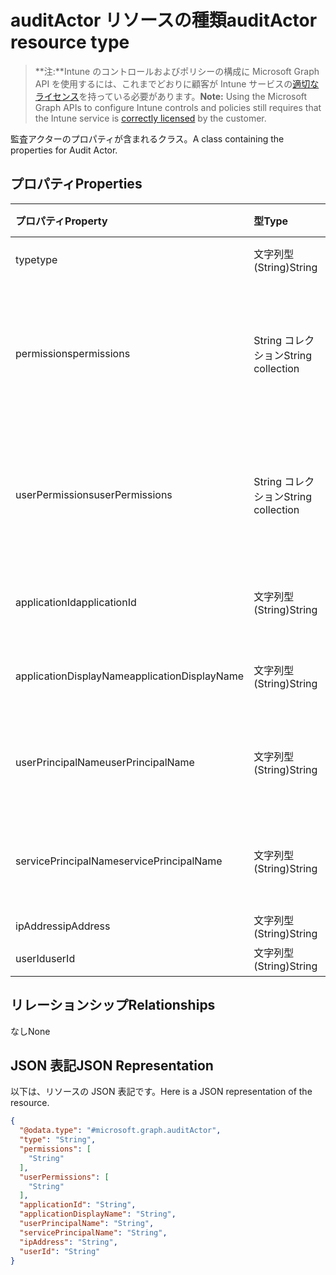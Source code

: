 # <a name="auditactor-resource-type"></a><span data-ttu-id="2c008-101">auditActor リソースの種類</span><span class="sxs-lookup"><span data-stu-id="2c008-101">auditActor resource type</span></span>

> <span data-ttu-id="2c008-102">**注:**Intune のコントロールおよびポリシーの構成に Microsoft Graph API を使用するには、これまでどおりに顧客が Intune サービスの[適切なライセンス](https://go.microsoft.com/fwlink/?linkid=839381)を持っている必要があります。</span><span class="sxs-lookup"><span data-stu-id="2c008-102">**Note:** Using the Microsoft Graph APIs to configure Intune controls and policies still requires that the Intune service is [correctly licensed](https://go.microsoft.com/fwlink/?linkid=839381) by the customer.</span></span>

<span data-ttu-id="2c008-103">監査アクターのプロパティが含まれるクラス。</span><span class="sxs-lookup"><span data-stu-id="2c008-103">A class containing the properties for Audit Actor.</span></span>
## <a name="properties"></a><span data-ttu-id="2c008-104">プロパティ</span><span class="sxs-lookup"><span data-stu-id="2c008-104">Properties</span></span>
|<span data-ttu-id="2c008-105">プロパティ</span><span class="sxs-lookup"><span data-stu-id="2c008-105">Property</span></span>|<span data-ttu-id="2c008-106">型</span><span class="sxs-lookup"><span data-stu-id="2c008-106">Type</span></span>|<span data-ttu-id="2c008-107">説明</span><span class="sxs-lookup"><span data-stu-id="2c008-107">Description</span></span>|
|:---|:---|:---|
|<span data-ttu-id="2c008-108">type</span><span class="sxs-lookup"><span data-stu-id="2c008-108">type</span></span>|<span data-ttu-id="2c008-109">文字列型 (String)</span><span class="sxs-lookup"><span data-stu-id="2c008-109">String</span></span>|<span data-ttu-id="2c008-110">アクターの種類。</span><span class="sxs-lookup"><span data-stu-id="2c008-110">Actor Type.</span></span>|
|<span data-ttu-id="2c008-111">permissions</span><span class="sxs-lookup"><span data-stu-id="2c008-111">permissions</span></span>|<span data-ttu-id="2c008-112">String コレクション</span><span class="sxs-lookup"><span data-stu-id="2c008-112">String collection</span></span>|<span data-ttu-id="2c008-113">監査の実行時におけるユーザーのアクセス許可の一覧。</span><span class="sxs-lookup"><span data-stu-id="2c008-113">List of user permissions when the audit was performed.</span></span>|
|<span data-ttu-id="2c008-114">userPermissions</span><span class="sxs-lookup"><span data-stu-id="2c008-114">userPermissions</span></span>|<span data-ttu-id="2c008-115">String コレクション</span><span class="sxs-lookup"><span data-stu-id="2c008-115">String collection</span></span>|<span data-ttu-id="2c008-116">監査の実行時におけるユーザーのアクセス許可の一覧。</span><span class="sxs-lookup"><span data-stu-id="2c008-116">List of user permissions when the audit was performed.</span></span>|
|<span data-ttu-id="2c008-117">applicationId</span><span class="sxs-lookup"><span data-stu-id="2c008-117">applicationId</span></span>|<span data-ttu-id="2c008-118">文字列型 (String)</span><span class="sxs-lookup"><span data-stu-id="2c008-118">String</span></span>|<span data-ttu-id="2c008-119">AAD アプリケーション ID。</span><span class="sxs-lookup"><span data-stu-id="2c008-119">AAD Application Id.</span></span>|
|<span data-ttu-id="2c008-120">applicationDisplayName</span><span class="sxs-lookup"><span data-stu-id="2c008-120">applicationDisplayName</span></span>|<span data-ttu-id="2c008-121">文字列型 (String)</span><span class="sxs-lookup"><span data-stu-id="2c008-121">String</span></span>|<span data-ttu-id="2c008-122">アプリケーションの名前。</span><span class="sxs-lookup"><span data-stu-id="2c008-122">Name of the Application.</span></span>|
|<span data-ttu-id="2c008-123">userPrincipalName</span><span class="sxs-lookup"><span data-stu-id="2c008-123">userPrincipalName</span></span>|<span data-ttu-id="2c008-124">文字列型 (String)</span><span class="sxs-lookup"><span data-stu-id="2c008-124">String</span></span>|<span data-ttu-id="2c008-125">ユーザー プリンシパル名 (UPN)。</span><span class="sxs-lookup"><span data-stu-id="2c008-125">User principal name (UPN)</span></span>|
|<span data-ttu-id="2c008-126">servicePrincipalName</span><span class="sxs-lookup"><span data-stu-id="2c008-126">servicePrincipalName</span></span>|<span data-ttu-id="2c008-127">文字列型 (String)</span><span class="sxs-lookup"><span data-stu-id="2c008-127">String</span></span>|<span data-ttu-id="2c008-128">サービス プリンシパル名 (SPN)。</span><span class="sxs-lookup"><span data-stu-id="2c008-128">Service Principal Name (SPN).</span></span>|
|<span data-ttu-id="2c008-129">ipAddress</span><span class="sxs-lookup"><span data-stu-id="2c008-129">ipAddress</span></span>|<span data-ttu-id="2c008-130">文字列型 (String)</span><span class="sxs-lookup"><span data-stu-id="2c008-130">String</span></span>|<span data-ttu-id="2c008-131">IPAddress。</span><span class="sxs-lookup"><span data-stu-id="2c008-131">IPAddress.</span></span>|
|<span data-ttu-id="2c008-132">userId</span><span class="sxs-lookup"><span data-stu-id="2c008-132">userId</span></span>|<span data-ttu-id="2c008-133">文字列型 (String)</span><span class="sxs-lookup"><span data-stu-id="2c008-133">String</span></span>|<span data-ttu-id="2c008-134">ユーザー ID。</span><span class="sxs-lookup"><span data-stu-id="2c008-134">User ID</span></span>|

## <a name="relationships"></a><span data-ttu-id="2c008-135">リレーションシップ</span><span class="sxs-lookup"><span data-stu-id="2c008-135">Relationships</span></span>
<span data-ttu-id="2c008-136">なし</span><span class="sxs-lookup"><span data-stu-id="2c008-136">None</span></span>
## <a name="json-representation"></a><span data-ttu-id="2c008-137">JSON 表記</span><span class="sxs-lookup"><span data-stu-id="2c008-137">JSON Representation</span></span>
<span data-ttu-id="2c008-138">以下は、リソースの JSON 表記です。</span><span class="sxs-lookup"><span data-stu-id="2c008-138">Here is a JSON representation of the resource.</span></span>
<!-- {
  "blockType": "resource",
  "keyProperty": "id",
  "@odata.type": "microsoft.graph.auditActor"
}
-->
``` json
{
  "@odata.type": "#microsoft.graph.auditActor",
  "type": "String",
  "permissions": [
    "String"
  ],
  "userPermissions": [
    "String"
  ],
  "applicationId": "String",
  "applicationDisplayName": "String",
  "userPrincipalName": "String",
  "servicePrincipalName": "String",
  "ipAddress": "String",
  "userId": "String"
}
```




